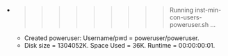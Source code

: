 * >>>>>>>>> Running inst-min-con-users-poweruser.sh ...
  * Created poweruser: Username/pwd = poweruser/poweruser.
  * Disk size = 1304052K. Space Used = 36K. Runtime = 00:00:00:01.
